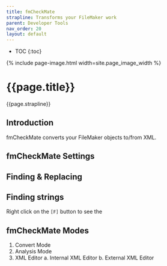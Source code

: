 ```yaml
---
title: fmCheckMate
strapline: Transforms your FileMaker work
parent: Developer Tools
nav_order: 20
layout: default
---
```

- TOC
{:toc}

{% include page-image.html width=site.page_image_width %}

# {{page.title}}

{{page.strapline}}



## Introduction

fmCheckMate converts your FileMaker objects to/from XML.


## fmCheckMate Settings


## Finding & Replacing



## Finding strings

Right click on the `[F]` button to see the

## fmCheckMate Modes

1. Convert Mode
2. Analysis Mode
3. XML Editor
   a. Internal XML Editor
   b. External XML Editor

